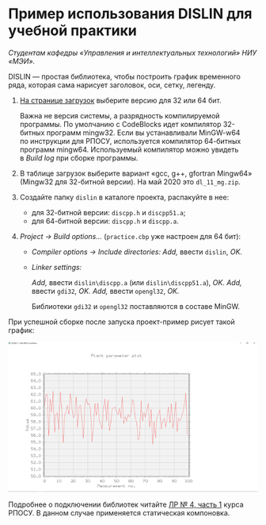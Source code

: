# Пример использования DISLIN для учебной практики

*Студентам кафедры «Управления и интеллектуальных технологий» НИУ «МЭИ».*

DISLIN — простая библиотека, чтобы построить график временного ряда,
которая сама нарисует заголовок, оси, сетку, легенду.

1. [На странице загрузок][dislin] выберите версию для 32 или 64 бит.

    Важна не версия системы, а разрядность компилируемой программы.
    По умолчанию с CodeBlocks идет компилятор 32-битных программ mingw32.
    Если вы устанавливали MinGW-w64 по инструкции для РПОСУ, используется
    компилятор 64-битных программ mingw64. Используемый компилятор можно
    увидеть в *Build log* при сборке программы.

2. В таблице загрузок выберите вариант «gcc, g++, gfortran Mingw64»
    (Mingw32 для 32-битной версии). На май 2020 это `dl_11_mg.zip`.

3. Создайте папку `dislin` в каталоге проекта, распакуйте в нее:

    * для 32-битной версии: `discpp.h` и `discpp51.a`;
    * для 64-битной версии: `discpp.h` и `discpp.a`.

4. *Project → Build options...* (`practice.cbp` уже настроен для 64 бит):

    * *Compiler options → Include directories:*
        *Add,* ввести `dislin`, *OK.*

    * *Linker settings:*

        *Add,* ввести `dislin\discpp.a` (или `dislin\discpp51.a`), *OK.*
        *Add,* ввести `gdi32`, *OK.*
        *Add,* ввести `opengl32`, *OK.*

      Библиотеки `gdi32` и `opengl32` поставляются в составе MinGW.

При успешной сборке после запуска проект-пример рисует такой график:

![Пример графика](plot.png)

Подробнее о подключении библиотек читайте [ЛР № 4, часть 1][lab4.1]
курса РПОСУ. В данном случае применяется статическая компоновка.

[dislin]: https://www.mps.mpg.de/dislin/distributions
[lab4.1]: http://uii.mpei.ru/study/courses/cs/lab04/part1.html
